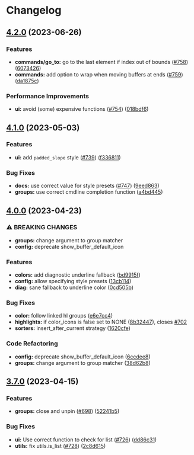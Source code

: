# Changelog

## [4.2.0](https://github.com/akinsho/bufferline.nvim/compare/v4.1.0...v4.2.0) (2023-06-26)


### Features

* **commands/go_to:** go to the last element if index out of bounds ([#758](https://github.com/akinsho/bufferline.nvim/issues/758)) ([6073426](https://github.com/akinsho/bufferline.nvim/commit/60734264a8655a7db3595159fb50076dc24c2f2c))
* **commands:** add option to wrap when moving buffers at ends ([#759](https://github.com/akinsho/bufferline.nvim/issues/759)) ([da1875c](https://github.com/akinsho/bufferline.nvim/commit/da1875c1eee9aa9b7e19cda5c70ed7d7702d5f06))


### Performance Improvements

* **ui:** avoid (some) expensive functions ([#754](https://github.com/akinsho/bufferline.nvim/issues/754)) ([018bdf6](https://github.com/akinsho/bufferline.nvim/commit/018bdf61a97e00caeff05d16977437c63018762e))

## [4.1.0](https://github.com/akinsho/bufferline.nvim/compare/v4.0.0...v4.1.0) (2023-05-03)


### Features

* **ui:** add `padded_slope` style ([#739](https://github.com/akinsho/bufferline.nvim/issues/739)) ([f336811](https://github.com/akinsho/bufferline.nvim/commit/f336811168e04362dfceb51b7e992dfd6ae4e78e))


### Bug Fixes

* **docs:** use correct value for style presets ([#747](https://github.com/akinsho/bufferline.nvim/issues/747)) ([9eed863](https://github.com/akinsho/bufferline.nvim/commit/9eed86350dcb4a5cca13056d0d16ba85e20e5024))
* **groups:** use correct cmdline completion function ([a4bd445](https://github.com/akinsho/bufferline.nvim/commit/a4bd44523316928a7c4a5c09a3407d02c30b6027))

## [4.0.0](https://github.com/akinsho/bufferline.nvim/compare/v3.7.0...v4.0.0) (2023-04-23)


### ⚠ BREAKING CHANGES

* **groups:** change argument to group matcher
* **config:** deprecate show_buffer_default_icon

### Features

* **colors:** add diagnostic underline fallback ([bd9915f](https://github.com/akinsho/bufferline.nvim/commit/bd9915fa13f53176fe3a4a943e3f95c7e4312e50))
* **config:** allow specifying style presets ([13cb114](https://github.com/akinsho/bufferline.nvim/commit/13cb114e91c17238aaa271746aaeb8e967f350a2))
* **diag:** sane fallback to underline color ([0cd505b](https://github.com/akinsho/bufferline.nvim/commit/0cd505b333151e883cdd854539e5eae0e4f3e339))


### Bug Fixes

* **color:** follow linked hl groups ([e6e7cc4](https://github.com/akinsho/bufferline.nvim/commit/e6e7cc454fa28304246e97a9acfe7c6cf2adc5d6))
* **highlights:** if color_icons is false set to NONE ([8b32447](https://github.com/akinsho/bufferline.nvim/commit/8b32447f1ba00f71ec2ebb413249d1d84228d9fb)), closes [#702](https://github.com/akinsho/bufferline.nvim/issues/702)
* **sorters:** insert_after_current strategy ([1620cfe](https://github.com/akinsho/bufferline.nvim/commit/1620cfe8f226b49bfc4886a092449f565b4d84ab))


### Code Refactoring

* **config:** deprecate show_buffer_default_icon ([6ccdee8](https://github.com/akinsho/bufferline.nvim/commit/6ccdee8e931503699eb8f92c7faafd0ad1a8cf69))
* **groups:** change argument to group matcher ([38d62b8](https://github.com/akinsho/bufferline.nvim/commit/38d62b8bae62c681d6e259de54421d4155976897))

## [3.7.0](https://github.com/akinsho/bufferline.nvim/compare/v3.6.0...v3.7.0) (2023-04-15)


### Features

* **groups:** close and unpin ([#698](https://github.com/akinsho/bufferline.nvim/issues/698)) ([52241b5](https://github.com/akinsho/bufferline.nvim/commit/52241b57ed41c2283020c6c79ef48fc7cd808bea))


### Bug Fixes

* **ui:** Use correct function to check for list ([#726](https://github.com/akinsho/bufferline.nvim/issues/726)) ([dd86c31](https://github.com/akinsho/bufferline.nvim/commit/dd86c312fd225549ac02567d47570c04ba456402))
* **utils:** fix utils.is_list ([#728](https://github.com/akinsho/bufferline.nvim/issues/728)) ([2c8d615](https://github.com/akinsho/bufferline.nvim/commit/2c8d615c47a5013b24b3b4bdebec2fda1b38cdd9))
